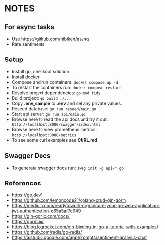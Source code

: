 # NOTES

## For async tasks
- Use https://github.com/hibiken/asynq
- Rate sentiments

## Setup
- Install go, checkout solution
- Install docker
- Compose and run containers: `docker compose up -d`
- To restart the containers run: `docker compose restart`
- Resolve project dependencies: `go mod tidy`
- Build project: `go build ./...`
- Copy **.env_sample** to **.env** and set any private values.
- Reseed database: `go run reseed/main.go`
- Start api server: `go run api/main.go`
- Browse here to read the api docs and try it out: `http://localhost:8080/swagger/index.html`
- Browse here to view prometheus metrics: `http://localhost:8080/metrics`
- To see some curl examples see **CURL.md**

## Swagger Docs
- To generate swagger docs run: `swag init -g api/*.go`

## References
- https://go.dev/
- https://github.com/lemoncode21/golang-crud-gin-gorm
- https://medium.com/readytowork-org/secure-your-go-web-application-jwt-authentication-e65a5af7c049
- https://gin-gonic.com/docs/
- https://gorm.io/
- https://blog.logrocket.com/gin-binding-in-go-a-tutorial-with-examples/
- https://github.com/redis/go-redis/
- https://aistudio.google.com/app/prompts/sentiment-analysis-chat